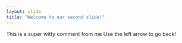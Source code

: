 ```yaml
---
layout: slide
title: "Welcome to our second slide!"
---
```

This is a super witty comment from me
Use the left arrow to go back!
